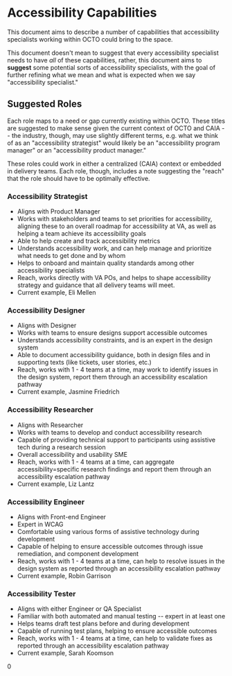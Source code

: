 # Accessibility Capabilities

This document aims to describe a number of capabilities that accessibility specialists working within OCTO could bring to the space. 

This document doesn't mean to suggest that every accessibility specialist needs to have *all* of these capabilities, rather, this document aims to **suggest** some potential sorts of accessibility specialists, with the goal of further refining what we mean and what is expected when we say "accessibility specialist."

## Suggested Roles

Each role maps to a need or gap currently existing within OCTO. These titles are suggested to make sense given the current context of OCTO and CAIA -- the industry, though, may use slightly different terms, e.g. what we think of as an "accessibility strategist" would likely be an "accessibility program manager" or an "accessibility product manager."

These roles could work in either a centralized (CAIA) context or embedded in delivery teams. Each role, though, includes a note suggesting the "reach" that the role should have to be optimally effective.

### Accessibility Strategist

- Aligns with Product Manager
- Works with stakeholders and teams to set priorities for accessibility, aligning these to an overall roadmap for accessibility at VA, as well as helping a team achieve its accessibility goals
- Able to help create and track accessibility metrics
- Understands accessibility work, and can help manage and prioritize what needs to get done and by whom
- Helps to onboard and maintain quality standards among other accessibility specialists
- Reach, works directly with VA POs, and helps to shape accessibility strategy and guidance that all delivery teams will meet.
- Current example, Eli Mellen

### Accessibility Designer

- Aligns with Designer
- Works with teams to ensure designs support accessible outcomes
- Understands accessibility constraints, and is an expert in the design system
- Able to document accessibility guidance, both in design files and in supporting texts (like tickets, user stories, etc.)
- Reach, works with 1 - 4 teams at a time, may work to identify issues in the design system, report them through an accessibility escalation pathway
- Current example, Jasmine Friedrich

### Accessibility Researcher

- Aligns with Researcher
- Works with teams to develop and conduct accessibility research
- Capable of providing technical support to participants using assistive tech during a research session
- Overall accessibility and usability SME
- Reach, works with 1 - 4 teams at a time, can aggregate accessibility=specific research findings and report them through an accessibility escalation pathway
- Current example, Liz Lantz

### Accessibility Engineer

- Aligns with Front-end Engineer
- Expert in WCAG
- Comfortable using various forms of assistive technology during development
- Capable of helping to ensure accessible outcomes through issue remediation, and component development
- Reach, works with 1 - 4 teams at a time, can help to resolve issues in the design system as reported through an accessibility escalation pathway
- Current example, Robin Garrison

### Accessibility Tester

- Aligns with either Engineer or QA Specialist
- Familiar with both automated and manual testing -- expert in at least one
- Helps teams draft test plans before and during development
- Capable of running test plans, helping to ensure accessible outcomes
- Reach, works with 1 - 4 teams at a time, can help to validate fixes as reported through an accessibility escalation pathway
- Current example, Sarah Koomson


0
